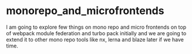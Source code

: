 # monorepo_and_microfrontends
I am going to explore few things on mono repo and micro frontends on top of webpack module federation and turbo pack initially and we are going to extend it to other mono repo tools like nx, lerna and blaze later if we have time.
